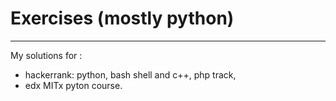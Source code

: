 # Exercises (mostly python)
---

My solutions for :

- hackerrank: python, bash shell and c++, php track,
- edx MITx pyton course. 
